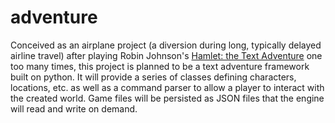 # adventure

Conceived as an airplane project (a diversion during long, typically delayed airline travel) after playing Robin Johnson's [Hamlet: the Text Adventure](http://versificator.net/hamlet/) one too many times, this project is planned to be a text adventure framework built on python. It will provide a series of classes defining characters, locations, etc. as well as a command parser to allow a player to interact with the created world. Game files will be persisted as JSON files that the engine will read and write on demand.
